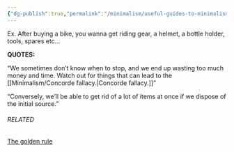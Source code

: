```yaml
---
{"dg-publish":true,"permalink":"/minimalism/useful-guides-to-minimalism/things-tend-to-bring-in-more-things/"}
---
```


Ex. After buying a bike, you wanna get riding gear, a helmet,  a bottle holder, tools, spares etc…

**QUOTES:**

“We sometimes don’t know when to stop, and we end up wasting too much money and time. Watch out for things that can lead to the [[Minimalism/Concorde fallacy.\|Concorde fallacy.]]”


“Conversely, we’ll be able to get rid of a lot of items at once if we dispose of the initial source.”

###### RELATED
[The golden rule](The%20golden%20rule.md)